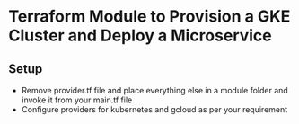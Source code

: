 # Terraform Module to Provision a GKE Cluster and Deploy a Microservice

## Setup

- Remove provider.tf file and place everything else in a module folder and invoke it from your main.tf file
- Configure providers for kubernetes and gcloud as per your requirement